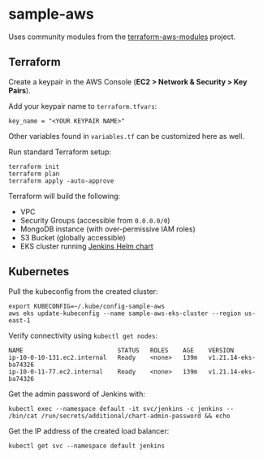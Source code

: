 # sample-aws

Uses community modules from the [terraform-aws-modules](https://github.com/terraform-aws-modules/) project.

## Terraform

Create a keypair in the AWS Console (**EC2 > Network & Security > Key Pairs**).

Add your keypair name to `terraform.tfvars`:

```
key_name = "<YOUR KEYPAIR NAME>"
```

Other variables found in `variables.tf` can be customized here as well.

Run standard Terraform setup:

```
terraform init
terraform plan
terraform apply -auto-approve
```

Terraform will build the following:
- VPC
- Security Groups (accessible from `0.0.0.0/0`)
- MongoDB instance (with over-permissive IAM roles)
- S3 Bucket (globally accessible)
- EKS cluster running [Jenkins Helm chart](https://github.com/jenkinsci/helm-charts)

## Kubernetes

Pull the kubeconfig from the created cluster:

```
export KUBECONFIG=~/.kube/config-sample-aws
aws eks update-kubeconfig --name sample-aws-eks-cluster --region us-east-1
```

Verify connectivity using `kubectl get nodes`:
```
NAME                          STATUS   ROLES    AGE    VERSION
ip-10-0-10-131.ec2.internal   Ready    <none>   139m   v1.21.14-eks-ba74326
ip-10-0-11-77.ec2.internal    Ready    <none>   139m   v1.21.14-eks-ba74326
```

Get the admin password of Jenkins with:
```
kubectl exec --namespace default -it svc/jenkins -c jenkins -- /bin/cat /run/secrets/additional/chart-admin-password && echo
```

Get the IP address of the created load balancer:
```
kubectl get svc --namespace default jenkins
```
